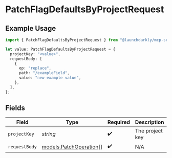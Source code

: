 # PatchFlagDefaultsByProjectRequest

## Example Usage

```typescript
import { PatchFlagDefaultsByProjectRequest } from "@launchdarkly/mcp-server/models/operations";

let value: PatchFlagDefaultsByProjectRequest = {
  projectKey: "<value>",
  requestBody: [
    {
      op: "replace",
      path: "/exampleField",
      value: "new example value",
    },
  ],
};
```

## Fields

| Field                                                     | Type                                                      | Required                                                  | Description                                               |
| --------------------------------------------------------- | --------------------------------------------------------- | --------------------------------------------------------- | --------------------------------------------------------- |
| `projectKey`                                              | *string*                                                  | :heavy_check_mark:                                        | The project key                                           |
| `requestBody`                                             | [models.PatchOperation](../../models/patchoperation.md)[] | :heavy_check_mark:                                        | N/A                                                       |